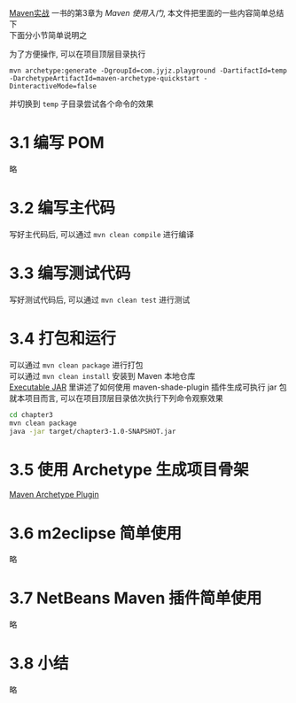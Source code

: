 [Maven实战](https://book.douban.com/subject/5345682/) 一书的第3章为 *Maven 使用入门*, 本文件把里面的一些内容简单总结下  
下面分小节简单说明之

为了方便操作, 可以在项目顶层目录执行
```
mvn archetype:generate -DgroupId=com.jyjz.playground -DartifactId=temp -DarchetypeArtifactId=maven-archetype-quickstart -DinteractiveMode=false 
```
并切换到 `temp` 子目录尝试各个命令的效果

# 3.1 编写 POM
略
# 3.2 编写主代码
写好主代码后, 可以通过 `mvn clean compile` 进行编译
# 3.3 编写测试代码
写好测试代码后, 可以通过 `mvn clean test` 进行测试
# 3.4 打包和运行
可以通过 `mvn clean package` 进行打包  
可以通过 `mvn clean install` 安装到 Maven 本地仓库  
[Executable JAR](http://maven.apache.org/plugins/maven-shade-plugin/examples/executable-jar.html)
里讲述了如何使用 maven-shade-plugin 插件生成可执行 jar 包  
就本项目而言, 可以在项目顶层目录依次执行下列命令观察效果
```sh
cd chapter3
mvn clean package
java -jar target/chapter3-1.0-SNAPSHOT.jar
```
# 3.5 使用 Archetype 生成项目骨架
[Maven Archetype Plugin](http://maven.apache.org/archetype/maven-archetype-plugin/)
# 3.6 m2eclipse 简单使用
略
# 3.7 NetBeans Maven 插件简单使用
略
# 3.8 小结
略
